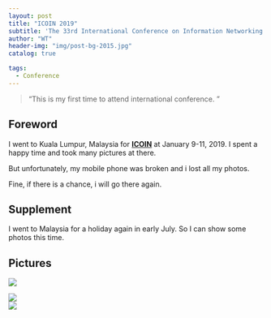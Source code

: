 ```yaml
---
layout: post
title: "ICOIN 2019"
subtitle: 'The 33rd International Conference on Information Networking (ICOIN 2019).'
author: "WT"
header-img: "img/post-bg-2015.jpg"
catalog: true

tags:
  - Conference
---
```


> “This is my first time to attend international conference. ”

## Foreword

I went to Kuala Lumpur, Malaysia for [**ICOIN**](http://icoin.org/) at January 9-11, 2019. I spent a happy time and took many pictures at there.

But unfortunately, my mobile phone was broken and i lost all my photos.

Fine, if there is a chance, i will go there again.


## Supplement

I went to Malaysia for a holiday again in early July. So I can show some photos this time.


## Pictures


![](https://raw.githubusercontent.com/zhouwt612/zhouwt612.github.io/master/_posts/Photos/2019-08-24/IMG_20190710_221111.jpg"/)

<div style="align: center">
<img src="https://raw.githubusercontent.com/zhouwt612/zhouwt612.github.io/master/_posts/Photos/2019-08-24/IMG_20190710_204329.jpg"/>
</div>

<div style="align: center">
<img src="https://github.com/zhouwt612/zhouwt612.github.io/blob/master/_posts/Photos/2019-08-24/IMG_20190714_144831.jpg"/)
</div> 


